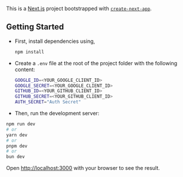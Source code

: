 This is a [Next.js](https://nextjs.org/) project bootstrapped with [`create-next-app`](https://github.com/vercel/next.js/tree/canary/packages/create-next-app).

## Getting Started

- First, install dependencies using,

  ```bash
  npm install
  ```

- Create a `.env` file at the root of the project folder with the following content:

  ```bash
  GOOGLE_ID=<YOUR_GOOGLE_CLIENT_ID>
  GOOGLE_SECRET=<YOUR_GOOGLE_CLIENT_ID>
  GITHUB_ID=<YOUR_GITHUB_CLIENT_ID>
  GITHUB_SECRET=<YOUR_GITHUB_CLIENT_ID>
  AUTH_SECRET="Auth Secret"
  ```

- Then, run the development server:

```bash
npm run dev
# or
yarn dev
# or
pnpm dev
# or
bun dev
```

Open [http://localhost:3000](http://localhost:3000) with your browser to see the result.
